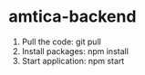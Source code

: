 # amtica-backend

1. Pull the code: git pull
2. Install packages: npm install
3. Start application: npm start

